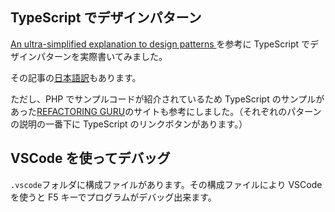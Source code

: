 ## TypeScript でデザインパターン

[An ultra-simplified explanation to design patterns ](https://github.com/kamranahmedse/design-patterns-for-humans)を参考に TypeScript でデザインパターンを実際書いてみました。

その記事の[日本語訳](https://techracho.bpsinc.jp/hachi8833/2017_10_02/46064)もあります。

ただし、PHP でサンプルコードが紹介されているため TypeScript のサンプルがあった[REFACTORING GURU](https://refactoring.guru/design-patterns)のサイトも参考にしました。（それぞれのパターンの説明の一番下に TypeScript のリンクボタンがあります。）

## VSCode を使ってデバッグ

`.vscode`フォルダに構成ファイルがあります。その構成ファイルにより VSCode を使うと F5 キーでプログラムがデバッグ出来ます。
